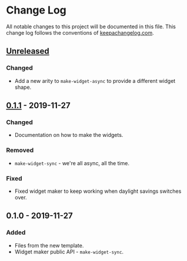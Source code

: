 # Change Log
All notable changes to this project will be documented in this file. This change log follows the conventions of [keepachangelog.com](http://keepachangelog.com/).

## [Unreleased]
### Changed
- Add a new arity to `make-widget-async` to provide a different widget shape.

## [0.1.1] - 2019-11-27
### Changed
- Documentation on how to make the widgets.

### Removed
- `make-widget-sync` - we're all async, all the time.

### Fixed
- Fixed widget maker to keep working when daylight savings switches over.

## 0.1.0 - 2019-11-27
### Added
- Files from the new template.
- Widget maker public API - `make-widget-sync`.

[Unreleased]: https://github.com/your-name/dependency-conflict/compare/0.1.1...HEAD
[0.1.1]: https://github.com/your-name/dependency-conflict/compare/0.1.0...0.1.1
